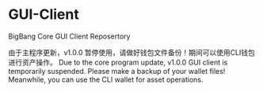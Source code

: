 # GUI-Client
BigBang Core GUI Client Reposertory

由于主程序更新，v1.0.0 暂停使用，请做好钱包文件备份！期间可以使用CLI钱包进行资产操作。
Due to the core program update, v1.0.0 GUI client is temporarily suspended. Please make a backup of your wallet files! Meanwhile, you can use the CLI wallet for asset operations.
